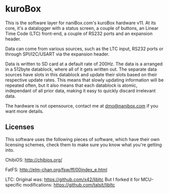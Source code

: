 kuroBox
=======

This is the software layer for naniBox.com's kuroBox hardware v11. At its
core, it's a datalogger with a status screen, a couple of buttons, an Linear
Time Code (LTC) front-end, a couple of RS232 ports and an expansion header. 

Data can come from various sources, such as the LTC input, RS232 ports or
through SPI/I2C/USART via the expansion header. 

Data is written to SD card at a default rate of 200Hz. The data is a arranged 
in a 512byte datablock, where all of it gets written out. The separate data
sources have slots in this datablock and update their slots based on their
respective update rates. This means that slowly updating information will
be repeated often, but it also means that each datablock is atomic, independant
of all prior data, making it easy to quickly discard irrelevant data.

The hardware is not opensource, contact me at dmo@nanibox.com if you want
more details.

Licenses
--------

This software uses the following pieces of software, which have their own 
licensing schemes, check them to make sure you know what you're getting into.

ChibiOS: 
http://chibios.org/

FatFS:
http://elm-chan.org/fsw/ff/00index_e.html

LTC: 
Original was: https://github.com/x42/libltc
But I forked it for MCU-specific modifications: https://github.com/talsit/libltc

